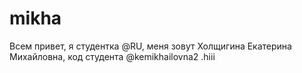 # mikha
Всем привет, я студентка @RU, меня зовут Холщигина Екатерина Михайловна, код студента @kemikhailovna2 .hiii
